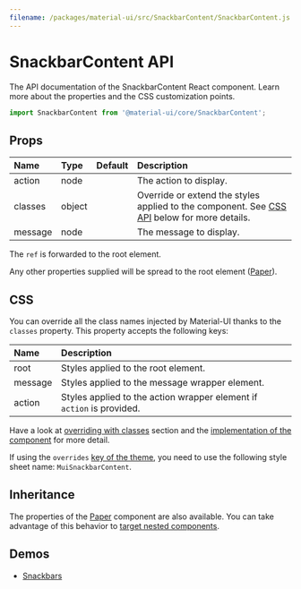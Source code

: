 ```yaml
---
filename: /packages/material-ui/src/SnackbarContent/SnackbarContent.js
---
```


<!--- This documentation is automatically generated, do not try to edit it. -->

# SnackbarContent API

<p class="description">The API documentation of the SnackbarContent React component. Learn more about the properties and the CSS customization points.</p>

```js
import SnackbarContent from '@material-ui/core/SnackbarContent';
```

## Props

| Name                                   | Type                                  | Default | Description                                                                                         |
| :------------------------------------- | :------------------------------------ | :------ | :-------------------------------------------------------------------------------------------------- |
| <span class="prop-name">action</span>  | <span class="prop-type">node</span>   |         | The action to display.                                                                              |
| <span class="prop-name">classes</span> | <span class="prop-type">object</span> |         | Override or extend the styles applied to the component. See [CSS API](#css) below for more details. |
| <span class="prop-name">message</span> | <span class="prop-type">node</span>   |         | The message to display.                                                                             |

The `ref` is forwarded to the root element.

Any other properties supplied will be spread to the root element ([Paper](/api/paper/)).

## CSS

You can override all the class names injected by Material-UI thanks to the `classes` property.
This property accepts the following keys:

| Name                                   | Description                                                           |
| :------------------------------------- | :-------------------------------------------------------------------- |
| <span class="prop-name">root</span>    | Styles applied to the root element.                                   |
| <span class="prop-name">message</span> | Styles applied to the message wrapper element.                        |
| <span class="prop-name">action</span>  | Styles applied to the action wrapper element if `action` is provided. |

Have a look at [overriding with classes](/customization/overrides/#overriding-with-classes) section
and the [implementation of the component](https://github.com/mui-org/material-ui/blob/next/packages/material-ui/src/SnackbarContent/SnackbarContent.js)
for more detail.

If using the `overrides` [key of the theme](/customization/themes/#css),
you need to use the following style sheet name: `MuiSnackbarContent`.

## Inheritance

The properties of the [Paper](/api/paper/) component are also available.
You can take advantage of this behavior to [target nested components](/guides/api/#spread).

## Demos

- [Snackbars](/demos/snackbars/)
